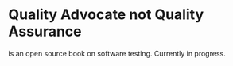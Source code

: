 # Quality Advocate not Quality Assurance

is an open source book on software testing. Currently in progress.
